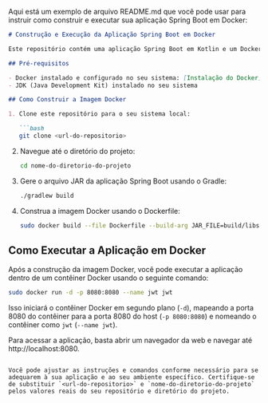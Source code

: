 Aqui está um exemplo de arquivo README.md que você pode usar para instruir como construir e executar sua aplicação Spring Boot em Docker:

```markdown
# Construção e Execução da Aplicação Spring Boot em Docker

Este repositório contém uma aplicação Spring Boot em Kotlin e um Dockerfile para construir uma imagem Docker e executar a aplicação dentro de um contêiner Docker.

## Pré-requisitos

- Docker instalado e configurado no seu sistema: [Instalação do Docker](https://docs.docker.com/get-docker/)
- JDK (Java Development Kit) instalado no seu sistema

## Como Construir a Imagem Docker

1. Clone este repositório para o seu sistema local:

   ```bash
   git clone <url-do-repositorio>
   ```

2. Navegue até o diretório do projeto:

   ```bash
   cd nome-do-diretorio-do-projeto
   ```

3. Gere o arquivo JAR da aplicação Spring Boot usando o Gradle:

   ```bash
   ./gradlew build
   ```

4. Construa a imagem Docker usando o Dockerfile:

   ```bash
   sudo docker build --file Dockerfile --build-arg JAR_FILE=build/libs/jwt-0.0.1-SNAPSHOT.jar -t jwt .
   ```

## Como Executar a Aplicação em Docker

Após a construção da imagem Docker, você pode executar a aplicação dentro de um contêiner Docker usando o seguinte comando:

```bash
sudo docker run -d -p 8080:8080 --name jwt jwt
```

Isso iniciará o contêiner Docker em segundo plano (`-d`), mapeando a porta 8080 do contêiner para a porta 8080 do host (`-p 8080:8080`) e nomeando o contêiner como `jwt` (`--name jwt`).

Para acessar a aplicação, basta abrir um navegador da web e navegar até http://localhost:8080.

```

Você pode ajustar as instruções e comandos conforme necessário para se adequarem à sua aplicação e ao seu ambiente específico. Certifique-se de substituir `<url-do-repositorio>` e `nome-do-diretorio-do-projeto` pelos valores reais do seu repositório e diretório do projeto.